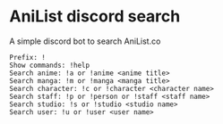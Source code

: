 # AniList discord search

A simple discord bot to search AniList.co

```
Prefix: !
Show commands: !help
Search anime: !a or !anime <anime title>
Search manga: !m or !manga <manga title>
Search character: !c or !character <character name>
Search staff: !p or !person or !staff <staff name>
Search studio: !s or !studio <studio name>
Search user: !u or !user <user name>
```
